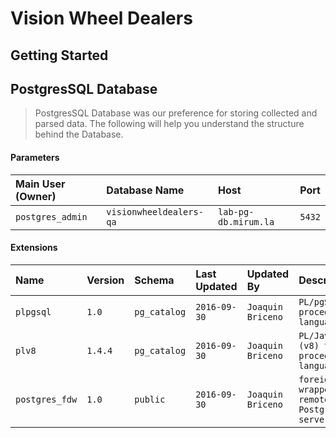 # Vision Wheel Dealers




## Getting Started



## PostgresSQL Database

> PostgresSQL Database was our preference for storing collected and parsed data. The following will help you understand the structure behind the Database.


#### Parameters

| Main User (Owner) | Database Name           | Host                 | Port   |
|:------------------|:------------------------|:---------------------|:-------|
| `postgres_admin`  | `visionwheeldealers-qa` | `lab-pg-db.mirum.la` | `5432` |

#### Extensions

| Name       	 | Version | Schema       | Last Updated | Updated By        | Description                                      	|
|:---------------|:--------|:-------------|:-------------|:------------------|:-----------------------------------------------------|
| `plpgsql`  	 | `1.0`   | `pg_catalog` | `2016-09-30` | `Joaquin Briceno` | `PL/pgSQL procedural language`                   	|
| `plv8`         | `1.4.4` | `pg_catalog` | `2016-09-30` | `Joaquin Briceno` | `PL/JavaScript (v8) trusted procedural language` 	|
| `postgres_fdw` | `1.0`   | `public` 	  | `2016-09-30` | `Joaquin Briceno` | `foreign-data wrapper for remote PostgreSQL servers` |